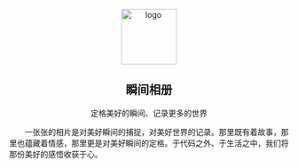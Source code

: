 <p align="center"><a><img width="100" src="https://github.com/liguifa/instant/blob/master/logo.png" alt="logo"></a></p>

<h2 align="center">瞬间相册</h2>

<p align="center">定格美好的瞬间、记录更多的世界</p>

<p style="text-indent:2em">一张张的相片是对美好瞬间的捕捉，对美好世界的记录。那里既有着故事，那里也蕴藏着情感，那里更是对美好瞬间的定格。于代码之外、于生活之中，我们将那份美好的感悟收获于心。</p>
